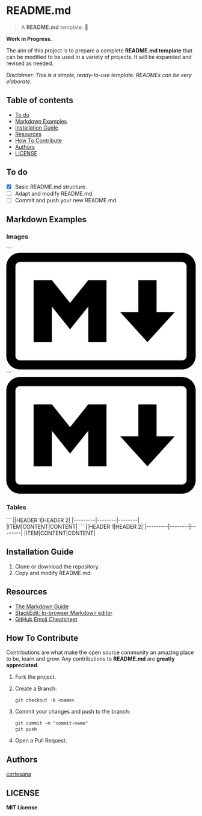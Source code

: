 # README.md

>  A **README.md** template. :speech_balloon:

**Work in Progress.**

The aim of this project is to prepare a complete **README.md template** that can be modified to be used in a variety of projects. It will be expanded and revised as needed.

*Disclaimer: This is a simple, ready-to-use template. READMEs can be very elaborate.*

## Table of contents
- [To do](#to-do)
- [Markdown Examples](#examples)
- [Installation Guide](#installation)
- [Resources](#resources)
- [How To Contribute](#contributions)
- [Authors](#authors)
- [LICENSE](#license)

<a name="to-do"/>

## To do

- [x] Basic README.md structure.
- [ ] Adapt and modify README.md.
- [ ] Commit and push your new README.md.

<a name="examples"/>

## Markdown Examples

### Images
´´´
    ![Markdown logo](./examples/markdownLogo.png)
´´´
![Markdown logo](./examples/markdownLogo.png)   

### Tables
´´´
    ||HEADER 1|HEADER 2|
    |---------|--------|--------|
    |ITEM|CONTENT|CONTENT|
´´´
||HEADER 1|HEADER 2|
|---------|--------|--------|
|ITEM|CONTENT|CONTENT|

<a name="installation"/>

## Installation Guide

1. Clone or download the repository.
2. Copy and modify README.md.

<a name="resources"/>

## Resources

- [The Markdown Guide](https://www.markdownguide.org)
- [StackEdit: In-browser Markdown editor](https://stackedit.io/)
- [GitHub Emoji Cheatsheet](https://github.com/ikatyang/emoji-cheat-sheet)

<a name="contributions"/>

## How To Contribute

Contributions are what make the open source community an amazing place to be, learn and grow. Any contributions to **README.md** are **greatly appreciated**.

1. Fork the project.
2. Create a Branch:
	```
	git checkout -b <name>
	```
3. Commit your changes and push to the branch:
	```
	git commit -m "commit-name"
	git push
	```

5. Open a Pull Request.

<a name="authors"/>

## Authors

[cortesana](https://twitter.com/cortesana_dev)

<a name="license"/>

## LICENSE

**MIT License**